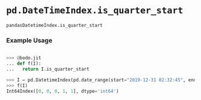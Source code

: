 # `pd.DateTimeIndex.is_quarter_start`


`pandasDatetimeIndex.is_quarter_start`

### Example Usage

```py

>>> @bodo.jit
... def f(I):
...   return I.is_quarter_start

>>> I = pd.DatetimeIndex(pd.date_range(start="2019-12-31 02:32:45", end="2020-01-01 19:12:05", periods=5))
>>> f(I)
Int64Index([0, 0, 0, 1, 1], dtype='int64')
```

